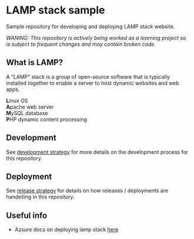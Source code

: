 # LAMP stack sample
Sample repository for developing and deploying LAMP stack website. 

*WANING: This repository is actively being worked as a learning project so is subject to frequent changes and may contain broken code.*

## What is LAMP?
A “LAMP” stack is a group of open-source software that is typically installed together to enable a server to host dynamic websites and web apps.

**L**inux OS  
**A**pache web server  
**M**ySQL database  
**P**HP dynamic content processing  

## Development
See [development strategy](.github/DEVELOPMENT_STRATEGY.md) for more details on the development process for this repository. 

## Deployment
See [release strategy](.github/RELEASE_STRATEGY.md) for details on how releases / deployments are handelling in this repository.

## Useful info
- Azsure docs on deploying lamp stack [here](https://github.com/MicrosoftDocs/azure-docs/blob/master/articles/virtual-machines/linux/tutorial-lamp-stack.md)

